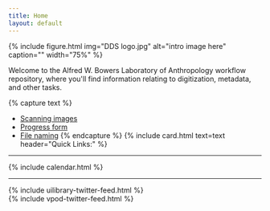 ```yaml
---
title: Home
layout: default
---
```


{% include figure.html img="DDS logo.jpg" alt="intro image here" caption="" width="75%" %}

Welcome to the Alfred W. Bowers Laboratory of Anthropology workflow repository, where you'll find information relating to digitization, metadata, and other tasks.

{% capture text %}
- [Scanning images](https://jylisadoney.github.io/awbla-student-workflow/content/1-scanning.html#images)
- [Progress form](Placeholder)
- [File naming](https://github.com/jylisadoney/awbla-student-workflow/content/1-scanning.html#file)
{% endcapture %}
{% include card.html text=text header="Quick Links:" %}

------

{% include calendar.html %}

---

<div class="row pt-4">
    <div class="col-sm-6">
        {% include uilibrary-twitter-feed.html %}
    </div>
    <div class="col-sm-6">
        {% include vpod-twitter-feed.html %}
    </div>
</div> 



